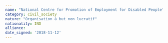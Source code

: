 ```yaml
---
name: "National Centre for Promotion of Employment for Disabled People"
category: civil_society
nature: "Organisation à but non lucratif"
nationality: IND
alliance: 
date_signed: '2018-11-12'
---
```

    